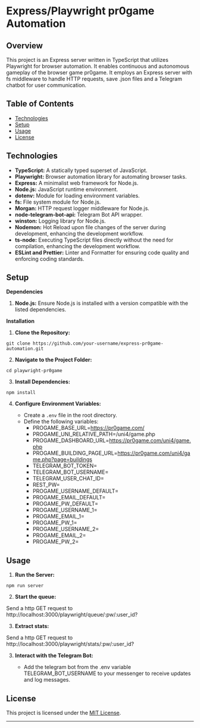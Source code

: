 # Express/Playwright pr0game Automation

## Overview

This project is an Express server written in TypeScript that utilizes Playwright for browser automation. It enables continuous and autonomous gameplay of the browser game pr0game.
It employs an Express server with fs middleware to handle HTTP requests, save .json files and a Telegram chatbot for user communication.

## Table of Contents

- [Technologies](#technologies)
- [Setup](#setup)
- [Usage](#usage)
- [License](#license)

## Technologies

- **TypeScript:** A statically typed superset of JavaScript.
- **Playwright:** Browser automation library for automating browser tasks.
- **Express:** A minimalist web framework for Node.js.
- **Node.js:** JavaScript runtime environment.
- **dotenv:** Module for loading environment variables.
- **fs:** File system module for Node.js.
- **Morgan:** HTTP request logger middleware for Node.js.
- **node-telegram-bot-api:** Telegram Bot API wrapper.
- **winston:** Logging library for Node.js.
- **Nodemon:** Hot Reload upon file changes of the server during development, enhancing the development workflow.
- **ts-node:** Executing TypeScript files directly without the need for compilation, enhancing the development workflow.
- **ESLint and Prettier:** Linter and Formatter for ensuring code quality and enforcing coding standards.

## Setup

**Dependencies**

1. **Node.js:** Ensure Node.js is installed with a version compatible with the listed dependencies.

**Installation**

1. **Clone the Repository:**

```
git clone https://github.com/your-username/express-pr0game-automation.git
```

2. **Navigate to the Project Folder:**

```
cd playwright-pr0game
```

3. **Install Dependencies:**

```
npm install
```

4. **Configure Environment Variables:**

   - Create a `.env` file in the root directory.
   - Define the following variables:
     - PROGAME_BASE_URL=https://pr0game.com/
     - PROGAME_UNI_RELATIVE_PATH=/uni4/game.php
     - PROGAME_DASHBOARD_URL=https://pr0game.com/uni4/game.php
     - PROGAME_BUILDING_PAGE_URL=https://pr0game.com/uni4/game.php?page=buildings
     - TELEGRAM_BOT_TOKEN=
     - TELEGRAM_BOT_USERNAME=
     - TELEGRAM_USER_CHAT_ID=
     - REST_PW=
     - PROGAME_USERNAME_DEFAULT=
     - PROGAME_EMAIL_DEFAULT=
     - PROGAME_PW_DEFAULT=
     - PROGAME_USERNAME_1=
     - PROGAME_EMAIL_1=
     - PROGAME_PW_1=
     - PROGAME_USERNAME_2=
     - PROGAME_EMAIL_2=
     - PROGAME_PW_2=


## Usage

1. **Run the Server:**

```
npm run server
```

2. **Start the queue:**

Send a http GET request to
http://localhost:3000/playwright/queue/:pw/:user_id?

3. **Extract stats:**

Send a http GET request to
http://localhost:3000/playwright/stats/:pw/:user_id?

3. **Interact with the Telegram Bot:**

   - Add the telegram bot from the .env variable TELEGRAM_BOT_USERNAME to your messenger to receive updates and log messages.

## License

This project is licensed under the [MIT License](LICENSE).

---